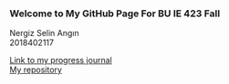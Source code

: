 ### Welcome to My GitHub Page For BU IE 423 Fall
Nergiz Selin Angın  
2018402117

[Link to my progress journal](https://bu-ie-423.github.io/fall-23-selinnangin/)  
[My repository](https://github.com/BU-IE-423/fall-23-selinnangin)


